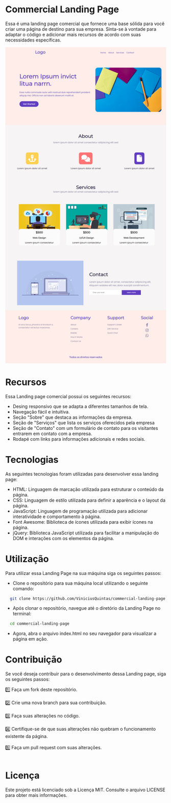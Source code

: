 # Commercial Landing Page
Essa é uma landing page comercial que fornece uma base sólida para você criar uma página de destino para sua empresa. Sinta-se à vontade para adaptar o código e adicionar mais recursos de acordo com suas necessidades específicas.

![page](screenshot/screenshot.png)

# Recursos
Essa Landing page comercial possui os seguintes recursos:

- Desing responsivo que se adapta a diferentes tamanhos de tela.
- Navegação fácil e intuitiva.
- Seção "Sobre" que destaca as informações da empresa.
- Seção de "Serviços" que lista os serviços oferecidos pela empresa
- Seção de "Contato" com um formulário de contato para os visitantes entrarem em contato com a empresa.
- Rodapé com links para informações adicionais e redes sociais.


# Tecnologias
As seguintes tecnologias foram utilizadas para desenvolver essa landing page:

- HTML: Linguagem de marcação utilizada para estruturar o conteúdo da página.
- CSS: Linguagem de estilo utilizada para definir a aparência e o layout da página.
- JavaScript: Linguagem de programação utilizada para adicionar interatividade e comportamento à página.
- Font Awesome: Biblioteca de ícones utilizada para exibir ícones na página.
- jQuery: Biblioteca JavaScript utilizada para facilitar a manipulação do DOM e interações com os elementos da página.

# Utilização

Para utilizar essa Landing Page na sua máquina siga os seguintes passos:

- Clone o repositório para sua máquina local utilizando o seguinte comando:
```bash
  git clone https://github.com/ViniciusQuintas/commercial-landing-page.git
```
- Após clonar o repositório, navegue até o diretório da Landing Page no terminal:
```bash
  cd commercial-landing-page
```
- Agora, abra o arquivo index.html no seu navegador para visualizar a página em ação.

# Contribuição
Se você deseja contribuir para o desenvolvimento dessa Landing page, siga os seguintes passos:

1️⃣ Faça um fork deste repositório. 
<br>
<br>
2️⃣ Crie uma nova branch para sua contribuição. 
<br>
<br>
3️⃣ Faça suas alterações no código. 
<br>
<br>
4️⃣  Certifique-se de que suas alterações não quebram o funcionamento existente da página. 
<br>
<br>
5️⃣ Faça um pull request com suas alterações. 
<br>
<br>

# Licença
Este projeto está licenciado sob a Licença MIT. Consulte o arquivo LICENSE para obter mais informações.

